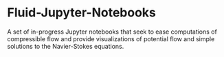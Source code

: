 # Fluid-Jupyter-Notebooks
A set of in-progress Jupyter notebooks that seek to ease computations of compressible flow and provide visualizations of potential flow and simple solutions to the Navier-Stokes equations. 
